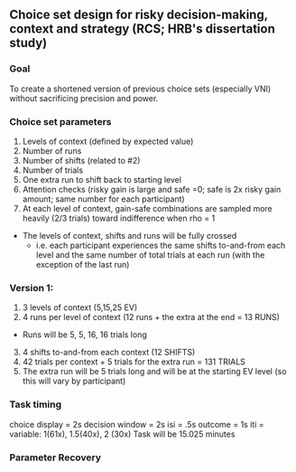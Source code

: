 ## Choice set design for risky decision-making, context and strategy (RCS; HRB's dissertation study)

### Goal
To create a shortened version of previous choice sets (especially VNI) without sacrificing precision and power.

### Choice set parameters
1) Levels of context (defined by expected value)
2) Number of runs
3) Number of shifts (related to #2)
4) Number of trials
5) One extra run to shift back to starting level
6) Attention checks (risky gain is large and safe =0; safe is 2x risky gain amount; same number for each participant)
7) At each level of context, gain-safe combinations are sampled more heavily (2/3 trials) toward indifference when rho = 1

- The levels of context, shifts and runs will be fully crossed 
  -   i.e. each participant experiences the same shifts to-and-from each level and the same number of total trials at each run (with the exception of the last run)



### Version 1:
1) 3 levels of context (5,15,25 EV)
2) 4 runs per level of context (12 runs + the extra at the end = 13 RUNS)
  - Runs will be 5, 5, 16, 16 trials long
3) 4 shifts to-and-from each context (12 SHIFTS)
4) 42 trials per context + 5 trials for the extra run = 131 TRIALS
5) The extra run will be 5 trials long and will be at the starting EV level (so this will vary by participant)

### Task timing
choice display = 2s
decision window = 2s
isi = .5s
outcome = 1s
iti = variable: 1(61x), 1.5(40x), 2 (30x)
Task will be 15.025 minutes

### Parameter Recovery


